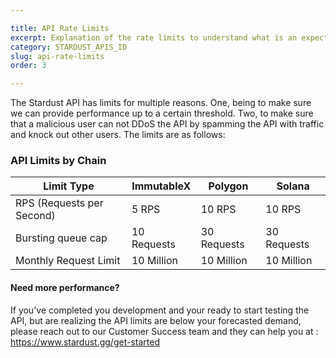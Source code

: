 ```yaml
---

title: API Rate Limits
excerpt: Explanation of the rate limits to understand what is an expected API volume to send to Stardust
category: STARDUST_APIS_ID
slug: api-rate-limits
order: 3

---
```


The Stardust API has limits for multiple reasons. One, being to make sure we can provide performance up to a certain threshold. Two, to make sure that a malicious user can not DDoS the API by spamming the API with traffic and knock out other users. The limits are as follows:

### API Limits by Chain

| Limit Type                | ImmutableX  | Polygon     | Solana      |
| ------------------------- | ----------- | ----------- | ----------- |
| RPS (Requests per Second) | 5 RPS       | 10 RPS      | 10 RPS      |
| Bursting queue cap        | 10 Requests | 30 Requests | 30 Requests |
| Monthly Request Limit     | 10 Million  | 10 Million  | 10 Million  | 


#### Need more performance?
If you've completed you development and your ready to start testing the API, but are realizing the API limits are below your forecasted demand, please reach out to our Customer Success team and they can help you at : https://www.stardust.gg/get-started